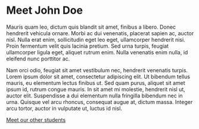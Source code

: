 # Meet John Doe

Mauris quam leo, dictum quis blandit sit amet, finibus a libero. Donec hendrerit vehicula ornare. Morbi ac dui venenatis, placerat sapien ac, auctor nisl. Nulla erat enim, sollicitudin eget leo eget, ullamcorper hendrerit nisi. Proin fermentum velit quis lacinia pretium. Sed urna turpis, feugiat ullamcorper ligula eget, aliquet rutrum enim. Nulla venenatis enim nulla, id eleifend nunc porttitor ac.

Nam orci odio, feugiat sit amet vestibulum nec, hendrerit venenatis turpis. Lorem ipsum dolor sit amet, consectetur adipiscing elit. Ut bibendum tellus mauris, eu elementum lectus finibus ut. Sed quam purus, aliquet sit amet ipsum id, rutrum congue mauris. In sit amet mi molestie, hendrerit nisl ut, auctor elit. Suspendisse a dui elementum nulla fringilla bibendum nec in urna. Quisque vel arcu rhoncus, consequat augue at, dictum massa. Integer arcu tortor, auctor in vulputate ut, luctus id nisl.

[Meet our other students](/stories)
